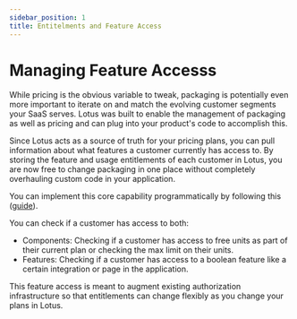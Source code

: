 ```yaml
---
sidebar_position: 1
title: Entitelments and Feature Access
---
```


# Managing Feature Accesss

While pricing is the obvious variable to tweak, packaging is potentially even more important to iterate on and match the evolving customer segments your SaaS serves. Lotus was built to enable the management of packaging as well as pricing and can plug into your product's code to accomplish this.

Since Lotus acts as a source of truth for your pricing plans, you can pull information about what features a customer currently has access to. By storing the feature and usage entitlements of each customer in Lotus, you are now free to change packaging in one place without completely overhauling custom code in your application.

You can implement this core capability programmatically by following this ([guide](../api/customers/get-customer-access)).

You can check if a customer has access to both:

- Components: Checking if a customer has access to free units as part of their current plan or checking the max limit on their units.
- Features: Checking if a customer has access to a boolean feature like a certain integration or page in the application.

This feature access is meant to augment existing authorization infrastructure so that entitlements can change flexibly as you change your plans in Lotus.

